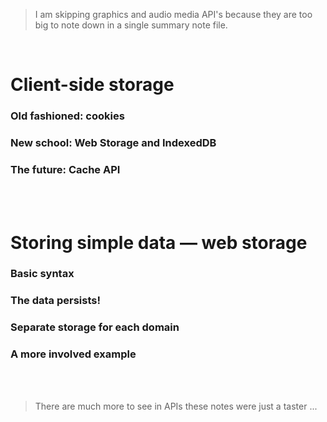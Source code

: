 > I am skipping graphics and audio media API's because they are too big to note down in a single summary note file.

<br>

# Client-side storage

### Old fashioned: cookies

### New school: Web Storage and IndexedDB

### The future: Cache API

<br>
<br>

# Storing simple data — web storage

### Basic syntax

### The data persists!

### Separate storage for each domain

### A more involved example

<br>
<br>

> There are much more to see in APIs these notes were just a taster ...
